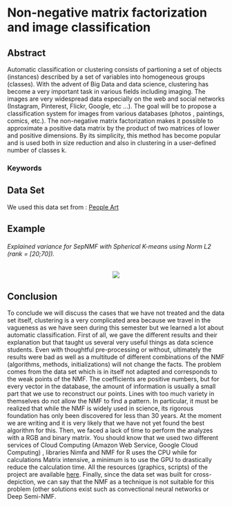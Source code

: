 # Non-negative matrix factorization and image classification

## Abstract
Automatic classification or clustering consists of partioning
 a set of objects (instances) described by a set of variables 
 into homogeneous groups (classes). With the advent of Big Data 
 and data science, clustering has become a very important task in 
 various fields including imaging. 
 The images are very widespread data especially on the web 
 and social networks (Instagram, Pinterest, Flickr, Google, etc ...). 
 The goal will be to propose a classification system for images from 
 various databases (photos , paintings, comics, etc.). 
 The non-negative matrix factorization makes it possible to approximate 
 a positive data matrix by the product of two matrices of lower 
 and positive dimensions. 
 By its simplicity, this method has become popular and is used both 
 in size reduction and also in clustering in a user-defined number 
 of classes k.

### Keywords


## Data Set
We used this data set from : [People Art](https://github.com/BathVisArtData/PeopleArt) 

## Example 
###### Explained variance for SepNMF with Spherical K-means using Norm L2 (rank = [20;70]).  

<p align="center"> 
<img src="https://github.com/mbenhamd/nmf-ter/blob/master/nmf_result/sepnmf-norm-2-skmeans--EVAR.png?raw=true">
</p>

## Conclusion

To conclude we will discuss the cases that we have not treated and the 
data set itself, clustering is a very complicated area because we 
travel in the vagueness as we have seen during this semester but we 
learned a lot about automatic classification.
First of all, we gave the different results and their explanation but 
that taught us several very useful things as data science students. 
Even with thoughtful pre-processing or without, ultimately the results 
were bad as well as a multitude of different combinations of the NMF 
(algorithms, methods, initializations) will not change the facts. 
The problem comes from the data set which is in itself not adapted 
and corresponds to the weak points of the NMF. The coefficients are 
positive numbers, but for every vector in the database, 
the amount of information is usually a small part that we use to 
reconstruct our points. Lines with too much variety in themselves 
do not allow the NMF to find a pattern.
In particular, it must be realized that while the NMF is widely used 
in science, its rigorous foundation has only been discovered for less 
than 30 years. At the moment we are writing and it is very likely that 
we have not yet found the best algorithm for this.
Then, we faced a lack of time to perform the analyzes with a RGB and 
binary matrix. You should know that we used two different services 
of Cloud Computing (Amazon Web Service, Google Cloud Computing)
, libraries Nimfa and NMF for R uses the CPU 
while for calculations Matrix intensive, a minimum is to use the GPU 
to drastically reduce the calculation time. All the resources 
(graphics, scripts) of the project are 
available [here](https://github.com/mbenhamd/nmf-ter).
Finally, since the data set was built for cross-depiction, 
we can say that the NMF as a technique is not suitable for this problem
 (other solutions exist such as convectional neural networks 
or Deep Semi-NMF.
